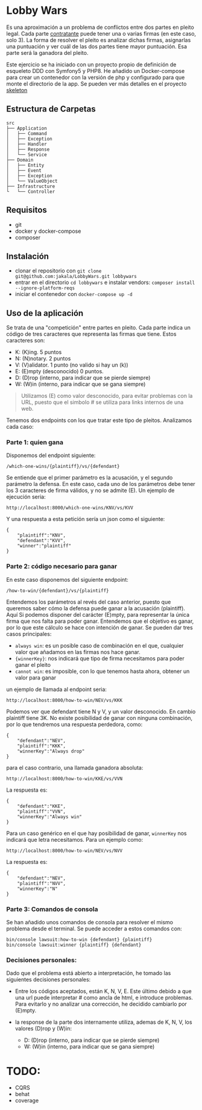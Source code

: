# Lobby Wars
Es una aproximación a un problema de conflictos entre dos partes en pleito legal. Cada parte 
[contratante](https://www.youtube.com/watch?v=uaeLtGvLxF0) puede tener una o varias firmas (en este caso, solo 3). 
La forma de resolver el pleito es analizar dichas firmas, asignarlas una puntuación y ver cuál de las dos partes 
tiene mayor puntuación. Esa parte será la ganadora del pleito.

Este ejercicio se ha iniciado con un proyecto propio de definición de esqueleto DDD con Symfony5 y PHP8. 
He añadido un Docker-compose para crear un contenedor con la versión de php y configurado para que monte el directorio 
de la app. Se pueden ver más detalles en el proyecto [skeleton](https://github.com/jakala/skeleton) 

## Estructura de Carpetas
```
src
├── Application
│   ├── Command
│   ├── Exception
│   ├── Handler
│   ├── Response
│   └── Service
├── Domain
│   ├── Entity
│   ├── Event
│   ├── Exception
│   └── ValueObject
├── Infrastructure
└   └── Controller
```
## Requisitos
- git
- docker y docker-compose
- composer
## Instalación
- clonar el repositorio con `git clone git@github.com:jakala/LobbyWars.git lobbywars`
- entrar en el directorio `cd lobbywars` e instalar vendors: `composer install --ignore-platform-reqs`
- iniciar el contenedor con `docker-compose up -d`
## Uso de la aplicación
Se trata de una "competición" entre partes en pleito. Cada parte indica un código de tres caracteres que representa las firmas
que tiene. Estos caracteres son:

- K: (K)ing. 5 puntos
- N: (N)notary. 2 puntos
- V: (V)alidator. 1 punto (no valido si hay un (k))
- E: (E)mpty (desconocido) 0 puntos.
- D: (D)rop (interno, para indicar que se pierde siempre)
- W: (W)in (interno, para indicar que se gana siempre)

> Utilizamos (E) como valor desconocido, para evitar problemas con la URL, puesto que el simbolo # se utiliza
> para links internos de una web.

Tenemos dos endpoints con los que tratar este tipo de pleitos. Analizamos cada caso:
### Parte 1: quien gana 
Disponemos del endpoint siguiente:
```
/which-one-wins/{plaintiff}/vs/{defendant}
```
Se entiende que el primer parámetro es la acusación, y el segundo parámetro la defensa. En este caso, cada uno
de los parámetros debe tener los 3 caracteres de firma válidos, y no se admite (E). Un ejemplo de ejecución seria:

```
http://localhost:8000/which-one-wins/KNV/vs/KVV
```
Y una respuesta a esta petición sería un json como el siguiente:

```
{
    "plaintiff":"KNV",
    "defendant":"KVV",
    "winner":"plaintiff"
}
```

### Parte 2: código necesario para ganar
En este caso disponemos del siguiente endpoint:
```
/how-to-win/{defendant}/vs/{plaintiff}
```
Entendemos los parámetros al revés del caso anterior, puesto que queremos saber cómo la defensa puede ganar a la 
acusación (plaintiff). Aquí Si podemos disponer del carácter (E)mpty, para representar la única firma que nos falta 
para poder ganar. Entendemos que el objetivo es ganar, por lo que este cálculo se hace con intención de ganar. 
Se pueden dar tres casos principales:
- `always win`: es un posible caso de combinación en el que, cualquier valor que añadamos en las firmas nos hace ganar.
- `{winnerKey}`: nos indicará que tipo de firma necesitamos para poder ganar el pleito
- `cannot win`: es imposible, con lo que tenemos hasta ahora, obtener un valor para ganar 

un ejemplo de llamada al endpoint seria:
```
http://localhost:8000/how-to-win/NEV/vs/KKK
```
Podemos ver que defendant tiene N y V, y un valor desconocido. En cambio plaintiff tiene 3K. No existe posibilidad
de ganar con ninguna combinación, por lo que tendremos una respuesta perdedora, como:
```
{
    "defendant":"NEV",
    "plaintiff":"KKK",
    "winnerKey":"Always drop"
}
```
para el caso contrario, una llamada ganadora absoluta: 
```
http://localhost:8000/how-to-win/KKE/vs/VVN
```
La respuesta es:
```
{
    "defendant":"KKE",
    "plaintiff":"VVN",
    "winnerKey":"Always win"
}
```

Para un caso genérico en el que hay posibilidad de ganar, `winnerKey` nos indicará que letra necesitamos. Para un
ejemplo como:
```
http://localhost:8000/how-to-win/NEV/vs/NVV
```
La respuesta es:
```
{
    "defendant":"NEV",
    "plaintiff":"NVV",
    "winnerKey":"N"
}
```
### Parte 3: Comandos de consola
Se han añadido unos comandos de consola para resolver el mismo problema desde el terminal. Se puede acceder a estos
comandos con:
```
bin/console lawsuit:how-to-win {defendant} {plaintiff}
bin/console lawsuit:winner {plaintiff} {defendant}
```


### Decisiones personales:
Dado que el problema está abierto a interpretación, he tomado las siguientes decisiones personales:

- Entre los códigos aceptados, están K, N, V, E. Este último debido a que una url puede interpretar # como ancla de html, 
e introduce problemas. Para evitarlo y no analizar una corrección, he decidido cambiarlo por (E)mpty.

- la response de la parte dos internamente utiliza, ademas de K, N, V, los valores (D)rop y (W)in:
  - D: (D)rop (interno, para indicar que se pierde siempre)
  - W: (W)in (interno, para indicar que se gana siempre)

# TODO:
- CQRS
- behat
- coverage

